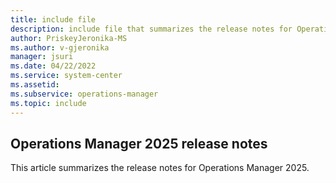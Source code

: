 ```yaml
---
title: include file
description: include file that summarizes the release notes for Operations Manager 2025.
author: PriskeyJeronika-MS
ms.author: v-gjeronika
manager: jsuri
ms.date: 04/22/2022
ms.service: system-center
ms.assetid:
ms.subservice: operations-manager
ms.topic: include
---
```


## Operations Manager 2025 release notes

This article summarizes the release notes for Operations Manager 2025.

